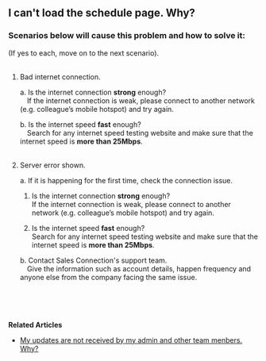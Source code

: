 ## I can't load the schedule page. Why?

### Scenarios below will cause this problem and how to solve it:
(If yes to each, move on to the next scenario).<br><br>

  1. Bad internet connection.<br>

     a. Is the internet connection **strong** enough?<br>
        &emsp;If the internet connection is weak, please connect to another network (e.g. colleague’s mobile hotspot) and try again.<br>

     b. Is the internet speed **fast** enough?<br>
        &emsp;Search for any internet speed testing website and make sure that the internet speed is **more than 25Mbps**.<br><br>
  
  2. Server error shown.<br>

     a. If it is happening for the first time, check the connection issue.<br>
        1. Is the internet connection **strong** enough?<br>
           If the internet connection is weak, please connect to another network (e.g. colleague’s mobile hotspot) and try again.<br>

        2. Is the internet speed **fast** enough?<br>
           Search for any internet speed testing website and make sure that the internet speed is **more than 25Mbps**.<br>
     
     b. Contact Sales Connection's support team.<br>
        &emsp;Give the information such as account details, happen frequency and anyone else from the company facing the same issue.<br>

<br><br><br>

**Related Articles**<br>
- [My updates are not received by my admin and other team menbers. Why?](Updates_Not_Received_by_Team_Members.md)
